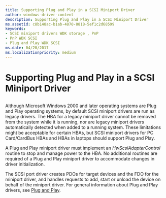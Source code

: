 ```yaml
---
title: Supporting Plug and Play in a SCSI Miniport Driver
author: windows-driver-content
description: Supporting Plug and Play in a SCSI Miniport Driver
ms.assetid: c8b148ac-b1ab-4870-8818-5ef1c2d68599
keywords:
- SCSI miniport drivers WDK storage , PnP
- PnP WDK SCSI
- Plug and Play WDK SCSI
ms.date: 04/20/2017
ms.localizationpriority: medium
---
```


# Supporting Plug and Play in a SCSI Miniport Driver


## <span id="ddk_supporting_plug_and_play_in_a_scsi_miniport_driver_kg"></span><span id="DDK_SUPPORTING_PLUG_AND_PLAY_IN_A_SCSI_MINIPORT_DRIVER_KG"></span>


Although Microsoft Windows 2000 and later operating systems are Plug and Play operating systems, by default SCSI miniport drivers are run as legacy drivers. The HBA for a legacy miniport driver cannot be removed from the system while it is running, nor are legacy miniport drivers automatically detected when added to a running system. These limitations might be acceptable for certain HBAs, but SCSI miniport drivers for PC Card/CardBus HBAs and HBAs in laptops should support Plug and Play.

A Plug and Play miniport driver must implement an *HwScsiAdapterControl* routine to stop and manage power to the HBA. No additional routines are required of a Plug and Play miniport driver to accommodate changes in driver initialization.

The SCSI port driver creates PDOs for target devices and the FDO for the miniport driver, and handles requests to add, start or unload the device on behalf of the miniport driver. For general information about Plug and Play drivers, see [Plug and Play](https://msdn.microsoft.com/library/windows/hardware/ff547125).

 

 




